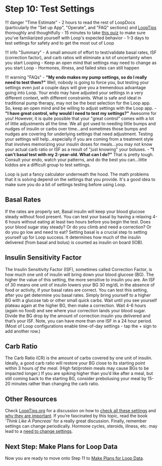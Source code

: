 # Step 10: Test Settings

!!! danger "Time Estimate"
    - 2 hours to read the rest of LoopDocs (particularly the "Set up App", "Operate", and "FAQ" sections) and [LoopTips](https://kdisimone.github.io/looptips/) thoroughly and thoughtfully
    - 15 minutes to take [this quiz](https://docs.google.com/forms/d/e/1FAIpQLSfTkL0pWC-x3a5l_I3aJYBSx3xAS7dtkBbQiiLd348H70TTWg/viewform) to make sure you've familiarized yourself with Loop's expected behavior
    - 1-3 days to test settings for safety and to get the most out of Loop

!!! info "Summary"
    - A small amount of effort to test/validate basal rates, ISF (correction factor), and carb ratios will eliminate a lot of uncertainty when you start Looping
    - Keep an open mind that settings may need to change as you start Loop
    - Hormones, illness, and failed sites can still happen

!!! warning "FAQs"
    - **"My endo makes my pump settings, so do I really need to test them?"** Well, nobody is going to force you, but testing your settings even just a couple days will give you a tremendous advantage going into Loop. Your endo may have adjusted your settings in a very different context, with different constraints. What is safe and ideal in traditional pump therapy, may not be the best selection for the Loop app. So, keep an open mind and be willing to adjust settings with the Loop app.
    - **"I have great control, why would I need to test my settings?"** Awesome for you! However, it is quite possible that your "great control" comes with a lot of little adjustments all the time. We all got used to needing little bumps and nudges of insulin or carbs over time...and sometimes those bumps and nudges are covering for underlying settings that need adjustment. Testing your settings will help...especially if you are coming from a treatment style that involves memorizing your insulin doses for meals...you may not know your actual carb ratio or ISF as a result of "just knowing" your boluses.
    - **"I can't basal test with my 2-year-old. What can I do?"** That is pretty tough. Consult your endo, watch your patterns, and do the best you can...little kiddos are a difficult group to test settings.

Loop is just a fancy calculator underneath the hood. The math problems that it is solving depend on the settings that you provide. It's a good idea to make sure you do a bit of settings testing before using Loop.

## Basal Rates

If the rates are properly set, Basal insulin will keep your blood glucose steady without food present. You can test your basal by having a relaxing 4-6 hours without eating at least two hours before you begin the test. Does your blood sugar stay steady? Or do you climb and need a correction? Or do you go low and need to eat? Setting basal is a crucial step to setting yourself up for Loop success. It determines how much of the insulin delivered (from basal and bolus) is counted as insulin on board (IOB).

## Insulin Sensitivity Factor

The Insulin Sensitivity Factor (ISF), sometimes called Correction Factor, is how much one unit of insulin will bring down your blood glucose (BG). The higher the value of this setting, the more sensitive to insulin you are. An ISF of 30 means one unit of insulin lowers your BG 30 mg/dL in the absence of food or activity, if your basal rates are correct. You can test this setting, after you get determine you basal rates. Simply bring yourself to a higher BG with a glucose tab or other small quick carbs. Wait until you see yourself plateau again at the higher BG, then make a correction. Wait 4-6 hours (again no food) and see where your correction lands your blood sugar. Divide the BG drop by the amount of correction insulin you delivered and that’s your ISF. Note, you can have more than one ISF in a 24 hour period.  (Most of Loop configurations enable time-of-day settings - tap the + sign to add another row.)

## Carb Ratio

The Carb Ratio (CR) is the amount of carbs covered by one unit of insulin. Ideally, a good carb ratio will restore your BG close to its starting point within 3 hours *of the meal*. (High fat/protein meals may cause BGs to be impacted longer.) If you are spiking higher than you’d like after a meal, but still coming back to the starting BG, consider prebolusing your meal by 15-20 minutes rather than changing the carb ratio.

## Other Resources

Check [LoopTips.org](https://looptips.org) for a discussion on how to [check all these settings](https://kdisimone.github.io/looptips/settings/settings/) and [why they are important](https://kdisimone.github.io/looptips/settings/overview/). If you’re fascinated by this topic, read the book *'Think Like A Pancreas'* for a really great discussion. Finally, remember settings can change periodically. Hormone cycles, steroids, illness, etc. may lead to a [need to change settings](https://kdisimone.github.io/looptips/settings/adjust/).

## Next Step: Make Plans for Loop Data

Now you are ready to move onto Step 11 to [Make Plans for Loop Data](step11.md).
